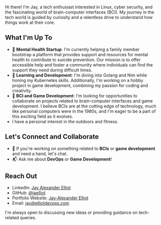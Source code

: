 Hi there! I'm Jay, a tech enthusiast interested in Linux, cyber security, and the fascinating world of brain-computer interfaces (BCI). My journey in the tech world is guided by curiosity and a relentless drive to understand how things work at their core.

## What I'm Up To

- 🔭 **Mental Health Startup**: I'm currently helping a family member bootstrap a platform that provides support and resources for mental health to contribute to suicide prevention. Our mission is to offer accessible help and foster a community where individuals can find the support they need during difficult times.
- 🌱 **Learning and Development**: I'm diving into Golang and Nim while honing my Kubernetes skills. Additionally, I'm working on a hobby project in game development, combining my passion for coding and creativity.
- 💼 **BCI and Game Development**: I'm looking for opportunities to collaborate on projects related to brain-computer interfaces and game development. I believe BCIs are at the cutting edge of technology, much like personal computers were in the 1980s, and I'm eager to be a part of this exciting field as it evolves.
- I have a personal interest in the outdoors and fitness.

## Let's Connect and Collaborate

- 🤝 If you're working on something related to **BCIs** or **game development** and need a hand, let's chat.
- 📬 Ask me about **DevOps** or **Game Development**!

## Reach Out

- LinkedIn: [Jay Alexander Elliot](https://www.linkedin.com/in/jayalexanderelliot/)
- GitHub: [@jaelliot](https://github.com/jaelliot)
- Portfolio Website: [Jay-Alexander Elliot](https://www.jayalexanderelliot.com/)
- Email: [jay@elliotdevops.com](mailto:jay@elliotdevops.com)

I'm always open to discussing new ideas or providing guidance on tech-related queries.

